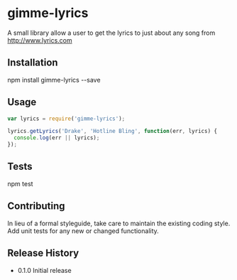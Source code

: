 # gimme-lyrics
A small library allow a user to get the lyrics to just about any song from http://www.lyrics.com

## Installation

  npm install gimme-lyrics --save

## Usage
```javascript
var lyrics = require('gimme-lyrics');

lyrics.getLyrics('Drake', 'Hotline Bling', function(err, lyrics) {
  console.log(err || lyrics);
});
```

## Tests

  npm test

## Contributing

In lieu of a formal styleguide, take care to maintain the existing coding style.
Add unit tests for any new or changed functionality.

## Release History

* 0.1.0 Initial release
